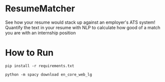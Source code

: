 # ResumeMatcher
See how your resume would stack up against an employer's ATS system! Quantify the text in your resume with NLP to calculate how good of a match you are with an internship position

# How to Run

`pip install -r requirements.txt`

`python -m spacy download en_core_web_lg`  
